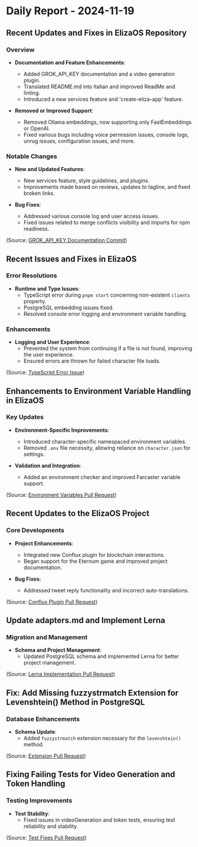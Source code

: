 # Daily Report - 2024-11-19

## Recent Updates and Fixes in ElizaOS Repository

### Overview
- **Documentation and Feature Enhancements**:
  - Added GROK_API_KEY documentation and a video generation plugin.
  - Translated README.md into Italian and improved ReadMe and linting.
  - Introduced a new services feature and 'create-eliza-app' feature.

- **Removed or Improved Support**:
  - Removed Ollama embeddings, now supporting only FastEmbeddings or OpenAI.
  - Fixed various bugs including voice permission issues, console logs, unrug issues, configuration issues, and more.

### Notable Changes
- **New and Updated Features**:
  - New services feature, style guidelines, and plugins.
  - Improvements made based on reviews, updates to tagline, and fixed broken links.

- **Bug Fixes**:
  - Addressed various console log and user access issues.
  - Fixed issues related to merge conflicts visibility and imports for npm readiness.

(Source: [GROK_API_KEY Documentation Commit](https://github.com/elizaOS/eliza/commit/5fdbee6df504e7505d80a7657948d98e571bf18d))

## Recent Issues and Fixes in ElizaOS

### Error Resolutions
- **Runtime and Type Issues**:
  - TypeScript error during `pnpm start` concerning non-existent `clients` property.
  - PostgreSQL embedding issues fixed.
  - Resolved console error logging and environment variable handling.

### Enhancements
- **Logging and User Experience**:
  - Prevented the system from continuing if a file is not found, improving the user experience.
  - Ensured errors are thrown for failed character file loads.

(Source: [TypeScript Error Issue](https://github.com/elizaOS/eliza/issues/423))

## Enhancements to Environment Variable Handling in ElizaOS

### Key Updates
- **Environment-Specific Improvements**:
  - Introduced character-specific namespaced environment variables.
  - Removed `.env` file necessity, allowing reliance on `character.json` for settings.

- **Validation and Integration**:
  - Added an environment checker and improved Farcaster variable support.

(Source: [Environment Variables Pull Request](https://github.com/elizaOS/eliza/pull/410))

## Recent Updates to the ElizaOS Project

### Core Developments
- **Project Enhancements**:
  - Integrated new Conflux plugin for blockchain interactions.
  - Began support for the Eternum game and improved project documentation.

- **Bug Fixes**:
  - Addressed tweet reply functionality and incorrect auto-translations.

(Source: [Conflux Plugin Pull Request](https://github.com/elizaOS/eliza/pull/417))

## Update adapters.md and Implement Lerna

### Migration and Management
- **Schema and Project Management**:
  - Updated PostgreSQL schema and implemented Lerna for better project management.

(Source: [Lerna Implementation Pull Request](https://github.com/elizaOS/eliza/pull/428))

## Fix: Add Missing fuzzystrmatch Extension for Levenshtein() Method in PostgreSQL

### Database Enhancements
- **Schema Update**:
  - Added `fuzzystrmatch` extension necessary for the `levenshtein()` method.

(Source: [Extension Pull Request](https://github.com/elizaOS/eliza/pull/460))

## Fixing Failing Tests for Video Generation and Token Handling

### Testing Improvements
- **Test Stability**:
  - Fixed issues in videoGeneration and token tests, ensuring test reliability and stability.

(Source: [Test Fixes Pull Request](https://github.com/elizaOS/eliza/pull/465))
